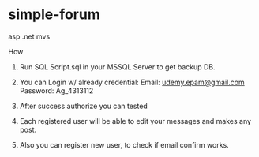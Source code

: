# simple-forum
asp .net mvs

How

1. Run SQL Script.sql in your MSSQL Server to get backup DB.

2. You can Login w/ already credential: 
   Email: 	  udemy.epam@gmail.com
   Password:  Ag_4313112
   
3. After success authorize you can tested 

4. Each registered user will be able to edit your messages and makes any post.

5. Also you can register new user, to check if email confirm works. 
